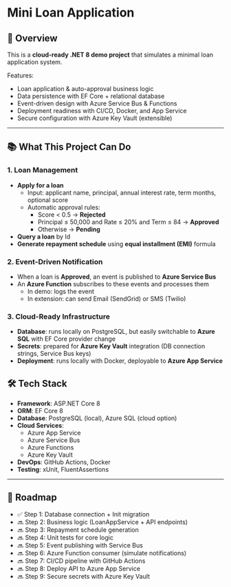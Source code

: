 # Mini Loan Application

## 🎯 Overview
This is a **cloud-ready .NET 8 demo project** that simulates a minimal loan application system.  

Features:
- Loan application & auto-approval business logic
- Data persistence with EF Core + relational database
- Event-driven design with Azure Service Bus & Functions
- Deployment readiness with CI/CD, Docker, and App Service
- Secure configuration with Azure Key Vault (extensible)

---

## 📚 What This Project Can Do

### 1. Loan Management
- **Apply for a loan**
    - Input: applicant name, principal, annual interest rate, term months, optional score
    - Automatic approval rules:
        - Score < 0.5 → **Rejected**
        - Principal ≤ 50,000 and Rate ≤ 20% and Term ≤ 84 → **Approved**
        - Otherwise → **Pending**
- **Query a loan** by Id
- **Generate repayment schedule** using **equal installment (EMI)** formula

### 2. Event-Driven Notification
- When a loan is **Approved**, an event is published to **Azure Service Bus**
- An **Azure Function** subscribes to these events and processes them
    - In demo: logs the event
    - In extension: can send Email (SendGrid) or SMS (Twilio)

### 3. Cloud-Ready Infrastructure
- **Database**: runs locally on PostgreSQL, but easily switchable to **Azure SQL** with EF Core provider change
- **Secrets**: prepared for **Azure Key Vault** integration (DB connection strings, Service Bus keys)
- **Deployment**: runs locally with Docker, deployable to **Azure App Service**


## 🛠️ Tech Stack
- **Framework**: ASP.NET Core 8
- **ORM**: EF Core 8
- **Database**: PostgreSQL (local), Azure SQL (cloud option)
- **Cloud Services**:
    - Azure App Service
    - Azure Service Bus
    - Azure Functions
    - Azure Key Vault
- **DevOps**: GitHub Actions, Docker
- **Testing**: xUnit, FluentAssertions

---

## 🚀 Roadmap
- ✅ Step 1: Database connection + Init migration
- 🔜 Step 2: Business logic (LoanAppService + API endpoints)
- 🔜 Step 3: Repayment schedule generation
- 🔜 Step 4: Unit tests for core logic
- 🔜 Step 5: Event publishing with Service Bus
- 🔜 Step 6: Azure Function consumer (simulate notifications)
- 🔜 Step 7: CI/CD pipeline with GitHub Actions
- 🔜 Step 8: Deploy API to Azure App Service
- 🔜 Step 9: Secure secrets with Azure Key Vault

